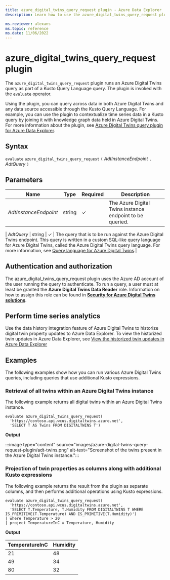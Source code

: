 ```yaml
---
title: azure_digital_twins_query_request plugin - Azure Data Explorer
description: Learn how to use the azure_digital_twins_query_request plugin to run an Azure Digital Twins query as part of a Kusto query.

ms.reviewer: alexans
ms.topic: reference
ms.date: 11/06/2022
---
```

# azure_digital_twins_query_request plugin

The `azure_digital_twins_query_request` plugin runs an Azure Digital Twins query as part of a Kusto Query Language query. The plugin is invoked with the [`evaluate`](evaluateoperator.md) operator.

Using the plugin, you can query across data in both Azure Digital Twins and any data source accessible through the Kusto Query Language. For example, you can use the plugin to contextualize time series data in a Kusto query by joining it with knowledge graph data held in Azure Digital Twins. For more information about the plugin, see [Azure Digital Twins query plugin for Azure Data Explorer](azure/digital-twins/concepts-data-explorer-plugin#using-the-plugin).

## Syntax

`evaluate` `azure_digital_twins_query_request` `(` *AdtInstanceEndpoint* `,` *AdtQuery* `)`

## Parameters

| Name | Type | Required | Description |
|--|--|--|--|
| *AdtInstanceEndpoint* | string | &check; | The Azure Digital Twins instance endpoint to be queried. |

| *AdtQuery* | string | &check; | The query that is to be run against the Azure Digital Twins endpoint. This query is written in a custom SQL-like query language for Azure Digital Twins, called the Azure Digital Twins query language. For more information, see [Query language for Azure Digital Twins](/azure/digital-twins/concepts-query-language).|


## Authentication and authorization

The azure_digital_twins_query_request plugin uses the Azure AD account of the user running the query to authenticate. To run a query, a user must at least be granted the **Azure Digital Twins Data Reader** role. Information on how to assign this role can be found in [**Security for Azure Digital Twins solutions**](/azure/digital-twins/concepts-security#authorization-azure-roles-for-azure-digital-twins).

## Perform time series analytics

Use the data history integration feature of Azure Digital Twins to historize digital twin property updates to Azure Data Explorer. To view the historized twin updates in Azure Data Explorer, see [View the historized twin updates in Azure Data Explorer](azure/digital-twins/how-to-use-data-history?tabs=cli#view-the-historized-twin-updates-in-azure-data-explorer)

## Examples

The following examples show how you can run various Azure Digital Twins queries, including queries that use additional Kusto expressions.

### Retrieval of all twins within an Azure Digital Twins instance

The following example returns all digital twins within an Azure Digital Twins instance.

```kusto
evaluate azure_digital_twins_query_request(
  'https://contoso.api.wcus.digitaltwins.azure.net',
  'SELECT T AS Twins FROM DIGITALTWINS T')
```

**Output**

:::image type="content" source="images/azure-digital-twins-query-request-plugin/adt-twins.png" alt-text="Screenshot of the twins present in the Azure Digital Twins instance.":::

### Projection of twin properties as columns along with additional Kusto expressions

The following example returns the result from the plugin as separate columns, and then performs additional operations using Kusto expressions.

```kusto
evaluate azure_digital_twins_query_request(
  'https://contoso.api.wcus.digitaltwins.azure.net',
  'SELECT T.Temperature, T.Humidity FROM DIGITALTWINS T WHERE IS_PRIMITIVE(T.Temperature) AND IS_PRIMITIVE(T.Humidity)')
| where Temperature > 20
| project TemperatureInC = Temperature, Humidity
```

**Output**

|TemperatureInC|Humidity|
|---|---|
|21|48|
|49|34|
|80|32|
